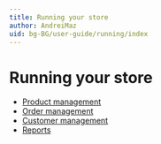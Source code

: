 ```yaml
---
title: Running your store
author: AndreiMaz
uid: bg-BG/user-guide/running/index
---
```


# Running your store

* [Product management](xref:bg-BG/user-guide/running/product-management/index)
* [Order management](xref:bg-BG/user-guide/running/order-management/index)
* [Customer management](xref:bg-BG/user-guide/running/customer-management/index)
* [Reports](xref:bg-BG/user-guide/running/reports/index)
